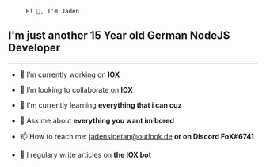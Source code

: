          Hi 👋, I'm Jaden
## I'm just another 15 Year old German NodeJS Developer
_________________________________________________________


- 🔭 I’m currently working on **IOX**

- 🤝  I’m looking to collaborate on **IOX**

- 🌱 I'm currently learning **everything that i can cuz**

- 💬 Ask me about **everything you want im bored**

- 📫 How to reach me: jadensipetan@outlook.de **or on Discord FoX#6741**

- 📝 I regulary write articles on **the IOX bot**
